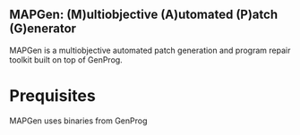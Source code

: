 MAPGen: (M)ultiobjective (A)utomated (P)atch (G)enerator
-

MAPGen is a multiobjective automated patch generation and program repair toolkit built on top of GenProg.

# Prequisites

MAPGen uses binaries from GenProg
